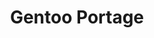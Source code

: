 ---
title: Gentoo Portage
slug: gentoo-portage
summary: Gentoo 软件包定义文件
help_available: false
is_new: false
categories:
- packages
---